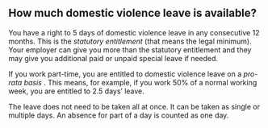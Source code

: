 ##  How much domestic violence leave is available?

You have a right to 5 days of domestic violence leave in any consecutive 12
months. This is the _statutory entitlement_ (that means the legal minimum).
Your employer can give you more than the statutory entitlement and they may
give you additional paid or unpaid special leave if needed.

If you work part-time, you are entitled to domestic violence leave on a _pro-
rata basis_ . This means, for example, if you work 50% of a normal working
week, you are entitled to 2.5 days’ leave.

The leave does not need to be taken all at once. It can be taken as single or
multiple days. An absence for part of a day is counted as one day.

